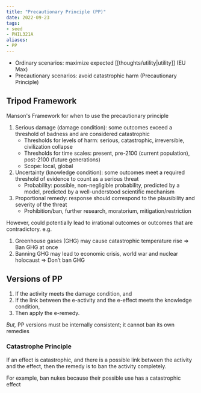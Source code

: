 ```yaml
---
title: "Precautionary Principle (PP)"
date: 2022-09-23
tags:
- seed
- PHIL321A
aliases:
- PP
---
```


- Ordinary scenarios: maximize expected [[thoughts/utility|utility]] (EU Max)
- Precautionary scenarios: avoid catastrophic harm (Precautionary Principle)

## Tripod Framework
Manson's Framework for when to use the precautionary principle
1. Serious damage (damage condition): some outcomes exceed a threshold of badness and are considered catastrophic
	- Thresholds for levels of harm: serious, catastrophic, irreversible, civilization collapse
	- Thresholds for time scales: present, pre-2100 (current population), post-2100 (future generations)
	- Scope: local, global
2. Uncertainty (knowledge condition): some outcomes meet a required threshold of evidence to count as a serious threat
	- Probability: possible, non-negligible probability, predicted by a model, predicted by a well-understood scientific mechanism
1. Proportional remedy: response should correspond to the plausibility and severity of the threat
	- Prohibition/ban, further research, moratorium, mitigation/restriction

However, could potentially lead to irrational outcomes or outcomes that are contradictory. e.g.
1. Greenhouse gases (GHG) may cause catastrophic temperature rise ⇒ Ban GHG at once
2. Banning GHG may lead to economic crisis, world war and nuclear holocaust ⇒ Don’t ban GHG

## Versions of PP
1. If the activity meets the damage condition, and
2. If the link between the e-activity and the e-effect meets the knowledge condition,
3. Then apply the e-remedy.

*But,* PP versions must be internally consistent; it cannot ban its own remedies

### Catastrophe Principle
If an effect is catastrophic, and there is a possible link between the activity and the effect, then the remedy is to ban the activity completely.

For example, ban nukes because their possible use has a catastrophic effect